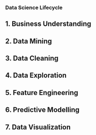 ### Data Science Lifecycle
## 1. Business Understanding

## 2. Data Mining

## 3. Data Cleaning

## 4. Data Exploration

## 5. Feature Engineering

## 6. Predictive Modelling

## 7. Data Visualization

